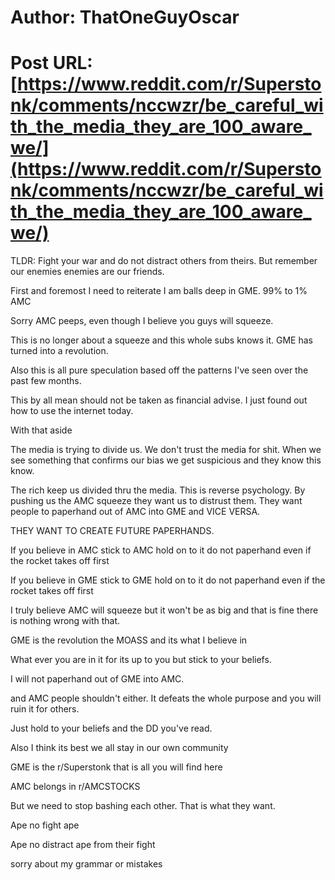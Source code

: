 # Author: ThatOneGuyOscar
# Post URL: [https://www.reddit.com/r/Superstonk/comments/nccwzr/be_careful_with_the_media_they_are_100_aware_we/](https://www.reddit.com/r/Superstonk/comments/nccwzr/be_careful_with_the_media_they_are_100_aware_we/)


TLDR: Fight your war and do not distract others from theirs. But remember our enemies enemies are our friends.

First and foremost I need to reiterate I am balls deep in GME. 99% to 1% AMC

Sorry AMC peeps, even though I believe you guys will squeeze.

This is no longer about a squeeze and this whole subs knows it. GME has turned into a revolution.

Also this is all pure speculation based off the patterns I've seen over the past few months.

This by all mean should not be taken as financial advise. I just found out how to use the internet today. 

With that aside

The media is trying to divide us. We don't trust the media for shit. When we see something that confirms our bias we get suspicious and they know this know. 

The rich keep us divided thru the media. This is reverse psychology. By pushing us the AMC squeeze they want us to distrust them. They want people to paperhand out of AMC into GME and VICE VERSA.

THEY WANT TO CREATE FUTURE PAPERHANDS.

If you believe in AMC stick to AMC hold on to it do not paperhand even if the rocket takes off first

If you believe in GME stick to GME hold on to it do not paperhand even if the rocket takes off first

I truly believe AMC will squeeze but it won't be as big and that is fine there is nothing wrong with that.

GME is the revolution the MOASS and its what I believe in

What ever you are in it for its up to you but stick to your beliefs. 

I will not paperhand out of GME into AMC.

and AMC people shouldn't either. It defeats the whole purpose and you will ruin it for others. 

Just hold to your beliefs and the DD you've read. 

Also I think its best we all stay in our own community

GME is the r/Superstonk that is all you will find here

AMC belongs in r/AMCSTOCKS

But we need to stop bashing each other. That is what they want.

Ape no fight ape

Ape no distract ape from their fight

sorry about my grammar or mistakes